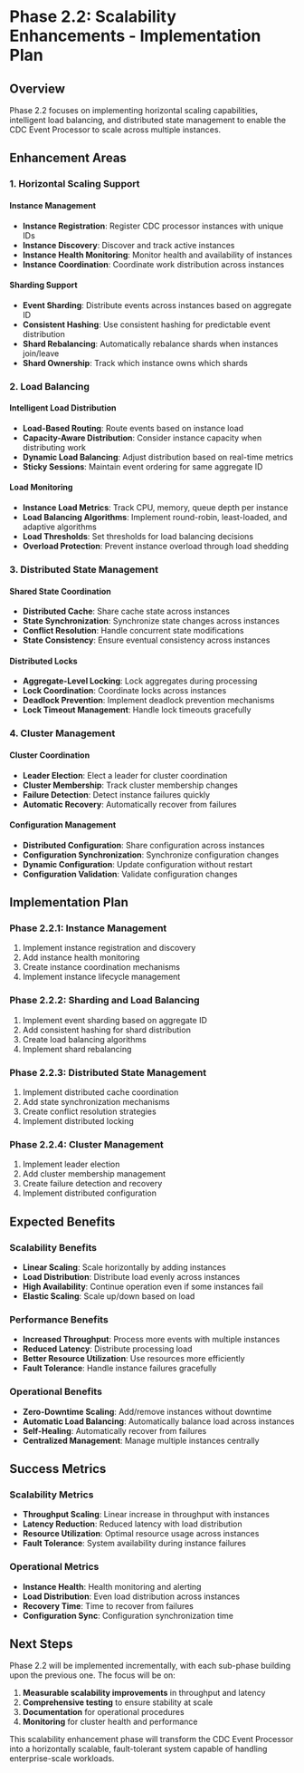 # Phase 2.2: Scalability Enhancements - Implementation Plan

## Overview

Phase 2.2 focuses on implementing horizontal scaling capabilities, intelligent load balancing, and distributed state management to enable the CDC Event Processor to scale across multiple instances.

## Enhancement Areas

### 1. **Horizontal Scaling Support**

#### **Instance Management**

- **Instance Registration**: Register CDC processor instances with unique IDs
- **Instance Discovery**: Discover and track active instances
- **Instance Health Monitoring**: Monitor health and availability of instances
- **Instance Coordination**: Coordinate work distribution across instances

#### **Sharding Support**

- **Event Sharding**: Distribute events across instances based on aggregate ID
- **Consistent Hashing**: Use consistent hashing for predictable event distribution
- **Shard Rebalancing**: Automatically rebalance shards when instances join/leave
- **Shard Ownership**: Track which instance owns which shards

### 2. **Load Balancing**

#### **Intelligent Load Distribution**

- **Load-Based Routing**: Route events based on instance load
- **Capacity-Aware Distribution**: Consider instance capacity when distributing work
- **Dynamic Load Balancing**: Adjust distribution based on real-time metrics
- **Sticky Sessions**: Maintain event ordering for same aggregate ID

#### **Load Monitoring**

- **Instance Load Metrics**: Track CPU, memory, queue depth per instance
- **Load Balancing Algorithms**: Implement round-robin, least-loaded, and adaptive algorithms
- **Load Thresholds**: Set thresholds for load balancing decisions
- **Overload Protection**: Prevent instance overload through load shedding

### 3. **Distributed State Management**

#### **Shared State Coordination**

- **Distributed Cache**: Share cache state across instances
- **State Synchronization**: Synchronize state changes across instances
- **Conflict Resolution**: Handle concurrent state modifications
- **State Consistency**: Ensure eventual consistency across instances

#### **Distributed Locks**

- **Aggregate-Level Locking**: Lock aggregates during processing
- **Lock Coordination**: Coordinate locks across instances
- **Deadlock Prevention**: Implement deadlock prevention mechanisms
- **Lock Timeout Management**: Handle lock timeouts gracefully

### 4. **Cluster Management**

#### **Cluster Coordination**

- **Leader Election**: Elect a leader for cluster coordination
- **Cluster Membership**: Track cluster membership changes
- **Failure Detection**: Detect instance failures quickly
- **Automatic Recovery**: Automatically recover from failures

#### **Configuration Management**

- **Distributed Configuration**: Share configuration across instances
- **Configuration Synchronization**: Synchronize configuration changes
- **Dynamic Configuration**: Update configuration without restart
- **Configuration Validation**: Validate configuration changes

## Implementation Plan

### **Phase 2.2.1: Instance Management**

1. Implement instance registration and discovery
2. Add instance health monitoring
3. Create instance coordination mechanisms
4. Implement instance lifecycle management

### **Phase 2.2.2: Sharding and Load Balancing**

1. Implement event sharding based on aggregate ID
2. Add consistent hashing for shard distribution
3. Create load balancing algorithms
4. Implement shard rebalancing

### **Phase 2.2.3: Distributed State Management**

1. Implement distributed cache coordination
2. Add state synchronization mechanisms
3. Create conflict resolution strategies
4. Implement distributed locking

### **Phase 2.2.4: Cluster Management**

1. Implement leader election
2. Add cluster membership management
3. Create failure detection and recovery
4. Implement distributed configuration

## Expected Benefits

### **Scalability Benefits**

- **Linear Scaling**: Scale horizontally by adding instances
- **Load Distribution**: Distribute load evenly across instances
- **High Availability**: Continue operation even if some instances fail
- **Elastic Scaling**: Scale up/down based on load

### **Performance Benefits**

- **Increased Throughput**: Process more events with multiple instances
- **Reduced Latency**: Distribute processing load
- **Better Resource Utilization**: Use resources more efficiently
- **Fault Tolerance**: Handle instance failures gracefully

### **Operational Benefits**

- **Zero-Downtime Scaling**: Add/remove instances without downtime
- **Automatic Load Balancing**: Automatically balance load across instances
- **Self-Healing**: Automatically recover from failures
- **Centralized Management**: Manage multiple instances centrally

## Success Metrics

### **Scalability Metrics**

- **Throughput Scaling**: Linear increase in throughput with instances
- **Latency Reduction**: Reduced latency with load distribution
- **Resource Utilization**: Optimal resource usage across instances
- **Fault Tolerance**: System availability during instance failures

### **Operational Metrics**

- **Instance Health**: Health monitoring and alerting
- **Load Distribution**: Even load distribution across instances
- **Recovery Time**: Time to recover from failures
- **Configuration Sync**: Configuration synchronization time

## Next Steps

Phase 2.2 will be implemented incrementally, with each sub-phase building upon the previous one. The focus will be on:

1. **Measurable scalability improvements** in throughput and latency
2. **Comprehensive testing** to ensure stability at scale
3. **Documentation** for operational procedures
4. **Monitoring** for cluster health and performance

This scalability enhancement phase will transform the CDC Event Processor into a horizontally scalable, fault-tolerant system capable of handling enterprise-scale workloads.
